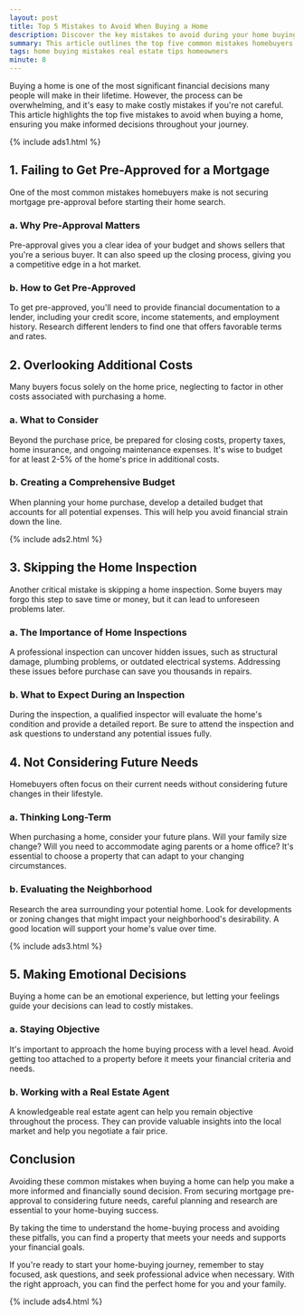 ```yaml
---
layout: post
title: Top 5 Mistakes to Avoid When Buying a Home
description: Discover the key mistakes to avoid during your home buying journey to make informed decisions and protect your investment.
summary: This article outlines the top five common mistakes homebuyers make and provides essential tips for a successful home purchase.
tags: home buying mistakes real estate tips homeowners
minute: 8
---
```


Buying a home is one of the most significant financial decisions many people will make in their lifetime. However, the process can be overwhelming, and it's easy to make costly mistakes if you're not careful. This article highlights the top five mistakes to avoid when buying a home, ensuring you make informed decisions throughout your journey.

{% include ads1.html %}

## 1. **Failing to Get Pre-Approved for a Mortgage**
One of the most common mistakes homebuyers make is not securing mortgage pre-approval before starting their home search. 

### a. **Why Pre-Approval Matters**
Pre-approval gives you a clear idea of your budget and shows sellers that you're a serious buyer. It can also speed up the closing process, giving you a competitive edge in a hot market.

### b. **How to Get Pre-Approved**
To get pre-approved, you'll need to provide financial documentation to a lender, including your credit score, income statements, and employment history. Research different lenders to find one that offers favorable terms and rates.

## 2. **Overlooking Additional Costs**
Many buyers focus solely on the home price, neglecting to factor in other costs associated with purchasing a home.

### a. **What to Consider**
Beyond the purchase price, be prepared for closing costs, property taxes, home insurance, and ongoing maintenance expenses. It's wise to budget for at least 2-5% of the home's price in additional costs.

### b. **Creating a Comprehensive Budget**
When planning your home purchase, develop a detailed budget that accounts for all potential expenses. This will help you avoid financial strain down the line.

{% include ads2.html %}

## 3. **Skipping the Home Inspection**
Another critical mistake is skipping a home inspection. Some buyers may forgo this step to save time or money, but it can lead to unforeseen problems later.

### a. **The Importance of Home Inspections**
A professional inspection can uncover hidden issues, such as structural damage, plumbing problems, or outdated electrical systems. Addressing these issues before purchase can save you thousands in repairs.

### b. **What to Expect During an Inspection**
During the inspection, a qualified inspector will evaluate the home's condition and provide a detailed report. Be sure to attend the inspection and ask questions to understand any potential issues fully.

## 4. **Not Considering Future Needs**
Homebuyers often focus on their current needs without considering future changes in their lifestyle.

### a. **Thinking Long-Term**
When purchasing a home, consider your future plans. Will your family size change? Will you need to accommodate aging parents or a home office? It's essential to choose a property that can adapt to your changing circumstances.

### b. **Evaluating the Neighborhood**
Research the area surrounding your potential home. Look for developments or zoning changes that might impact your neighborhood's desirability. A good location will support your home's value over time.

{% include ads3.html %}

## 5. **Making Emotional Decisions**
Buying a home can be an emotional experience, but letting your feelings guide your decisions can lead to costly mistakes.

### a. **Staying Objective**
It's important to approach the home buying process with a level head. Avoid getting too attached to a property before it meets your financial criteria and needs.

### b. **Working with a Real Estate Agent**
A knowledgeable real estate agent can help you remain objective throughout the process. They can provide valuable insights into the local market and help you negotiate a fair price.

## **Conclusion**
Avoiding these common mistakes when buying a home can help you make a more informed and financially sound decision. From securing mortgage pre-approval to considering future needs, careful planning and research are essential to your home-buying success.

By taking the time to understand the home-buying process and avoiding these pitfalls, you can find a property that meets your needs and supports your financial goals. 

If you're ready to start your home-buying journey, remember to stay focused, ask questions, and seek professional advice when necessary. With the right approach, you can find the perfect home for you and your family.

{% include ads4.html %}

